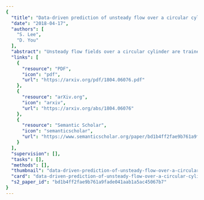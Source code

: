 ```yaml
---
{
  "title": "Data-driven prediction of unsteady flow over a circular cylinder using deep learning",
  "date": "2018-04-17",
  "authors": [
    "S. Lee",
    "D. You"
  ],
  "abstract": "Unsteady flow fields over a circular cylinder are trained and predicted using four deep learning networks: networks associated with supervised feature extraction with and without prior knowledge of physical conservation laws, networks associated with unsupervised feature extraction with and without prior knowledge of conservation laws. Flow fields at Reynolds numbers 100, 200, 300, and 400 are trained, while flow fields at Reynolds numbers 500 and 3000 are predicted. Physical loss functions are proposed to explicitly impose prior knowledge of physical conservation laws to deep learning networks, while an adversarial training is applied to extract features of physical conservation laws in an unsupervised manner without any prior knowledge of the conservation laws. Effects of the proposed loss functions and adversarial training are analyzed. Flow field predictions using deep learning networks show good agreement with flow fields calculated by numerical simulations. Especially, unsupervised feature extractions can be applied to extract undiscovered prior knowledge in data, where many practical data lacks information of full underlying physics. The present study suggests that deep learning techniques can be utilized for predicting wake flow.",
  "links": [
    {
      "resource": "PDF",
      "icon": "pdf",
      "url": "https://arxiv.org/pdf/1804.06076.pdf"
    },
    {
      "resource": "arXiv.org",
      "icon": "arxiv",
      "url": "https://arxiv.org/abs/1804.06076"
    },
    {
      "resource": "Semantic Scholar",
      "icon": "semanticscholar",
      "url": "https://www.semanticscholar.org/paper/bd1b4ff2fae9b761a9fade041aab1a5ac45067b7"
    }
  ],
  "supervision": [],
  "tasks": [],
  "methods": [],
  "thumbnail": "data-driven-prediction-of-unsteady-flow-over-a-circular-cylinder-using-deep-learning-thumb.jpg",
  "card": "data-driven-prediction-of-unsteady-flow-over-a-circular-cylinder-using-deep-learning-card.jpg",
  "s2_paper_id": "bd1b4ff2fae9b761a9fade041aab1a5ac45067b7"
}
---
```


